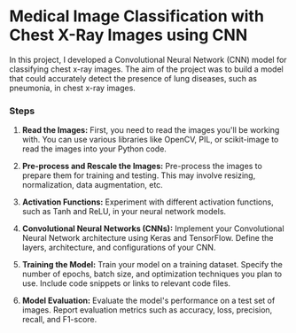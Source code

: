 # Medical Image Classification with Chest X-Ray Images using CNN 
In this project, I developed a Convolutional Neural Network (CNN) model for classifying chest x-ray images. The aim of the project was to build a model that could accurately detect the presence of lung diseases, such as pneumonia, in chest x-ray images.

### Steps

1. **Read the Images:** First, you need to read the images you'll be working with. You can use various libraries like OpenCV, PIL, or scikit-image to read the images into your Python code.

2. **Pre-process and Rescale the Images:** Pre-process the images to prepare them for training and testing. This may involve resizing, normalization, data augmentation, etc.

3. **Activation Functions:** Experiment with different activation functions, such as Tanh and ReLU, in your neural network models.

4. **Convolutional Neural Networks (CNNs):** Implement your Convolutional Neural Network architecture using Keras and TensorFlow. Define the layers, architecture, and configurations of your CNN.

5. **Training the Model:** Train your model on a training dataset. Specify the number of epochs, batch size, and optimization techniques you plan to use. Include code snippets or links to relevant code files.

6. **Model Evaluation:** Evaluate the model's performance on a test set of images. Report evaluation metrics such as accuracy, loss, precision, recall, and F1-score.
